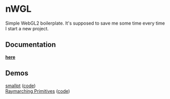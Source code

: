 # nWGL

Simple WebGL2 boilerplate. It's supposed to save me some time every time I start a new project.

## Documentation
[**here**](https://mourtz.github.io/nWGL/docs/nWGL.html)

## Demos
[smallpt](https://mourtz.github.io/nWGL/examples/smallpt/smallpt.html) 
([code](https://github.com/Mourtz/nWGL/blob/master/examples/smallpt/smallpt.html))\
[Raymarching Primitives](https://mourtz.github.io/nWGL/examples/raymarching_primitives/raymarching_primitives.html)
([code](https://github.com/Mourtz/nWGL/blob/master/examples/raymarching_primitives/raymarching_primitives.html))
